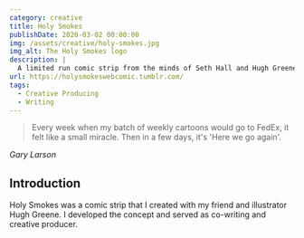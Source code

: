 ```yaml
---
category: creative
title: Holy Smokes
publishDate: 2020-03-02 00:00:00
img: /assets/creative/holy-smokes.jpg
img_alt: The Holy Smokes logo
description: |
  A limited run comic strip from the minds of Seth Hall and Hugh Greene
url: https://holysmokeswebcomic.tumblr.com/
tags:
  - Creative Producing
  - Writing
---
```


<blockquote class="" cite="Gary Larson">
Every week when my batch of weekly cartoons would go to FedEx, it felt like a small miracle. Then in a few days, it's 'Here we go again'.
</blockquote>
<cite class="block text-right text-lg text-foreground">Gary Larson</cite>

## Introduction

Holy Smokes was a comic strip that I created with my friend and illustrator Hugh Greene. I developed the concept and served as co-writing and creative producer.
